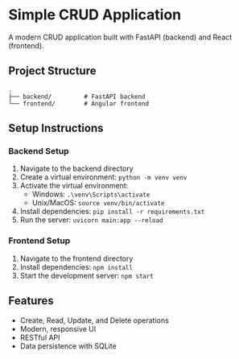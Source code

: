 # Simple CRUD Application

A modern CRUD application built with FastAPI (backend) and React (frontend).

## Project Structure

```
.
├── backend/         # FastAPI backend
└── frontend/        # Angular frontend
```

## Setup Instructions

### Backend Setup
1. Navigate to the backend directory
2. Create a virtual environment: `python -m venv venv`
3. Activate the virtual environment:
   - Windows: `.\venv\Scripts\activate`
   - Unix/MacOS: `source venv/bin/activate`
4. Install dependencies: `pip install -r requirements.txt`
5. Run the server: `uvicorn main:app --reload`

### Frontend Setup
1. Navigate to the frontend directory
2. Install dependencies: `npm install`
3. Start the development server: `npm start`

## Features
- Create, Read, Update, and Delete operations
- Modern, responsive UI
- RESTful API
- Data persistence with SQLite 